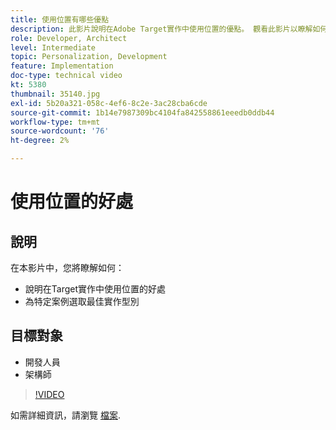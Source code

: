 ```yaml
---
title: 使用位置有哪些優點
description: 此影片說明在Adobe Target實作中使用位置的優點。 觀看此影片以瞭解如何為特定案例選取最佳實作型別。
role: Developer, Architect
level: Intermediate
topic: Personalization, Development
feature: Implementation
doc-type: technical video
kt: 5380
thumbnail: 35140.jpg
exl-id: 5b20a321-058c-4ef6-8c2e-3ac28cba6cde
source-git-commit: 1b14e7987309bc4104fa842558861eeedb0ddb44
workflow-type: tm+mt
source-wordcount: '76'
ht-degree: 2%

---
```


# 使用位置的好處

## 說明

在本影片中，您將瞭解如何：

* 說明在Target實作中使用位置的好處
* 為特定案例選取最佳實作型別

## 目標對象

* 開發人員
* 架構師

>[!VIDEO](https://video.tv.adobe.com/v/35140/?quality=12)

如需詳細資訊，請瀏覽 [檔案](https://experienceleague.adobe.com/docs/target/using/implement-target/implementing-target.html?lang=en).
